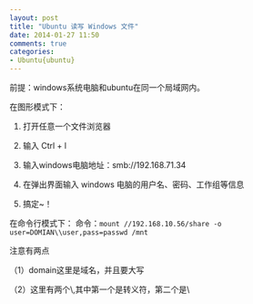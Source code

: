 ```yaml
---
layout: post
title: "Ubuntu 读写 Windows 文件"
date: 2014-01-27 11:50
comments: true
categories: 
- Ubuntu{ubuntu}
---
```


前提：windows系统电脑和ubuntu在同一个局域网内。

在图形模式下：

1. 打开任意一个文件浏览器

2. 输入 Ctrl + l

3. 输入windows电脑地址：smb://192.168.71.34

4. 在弹出界面输入 windows 电脑的用户名、密码、工作组等信息

5. 搞定~！


在命令行模式下：
命令：`mount //192.168.10.56/share -o user=DOMIAN\\user,pass=passwd /mnt`

注意有两点

（1）domain这里是域名，并且要大写

（2）这里有两个\\,其中第一个是转义符，第二个是\
